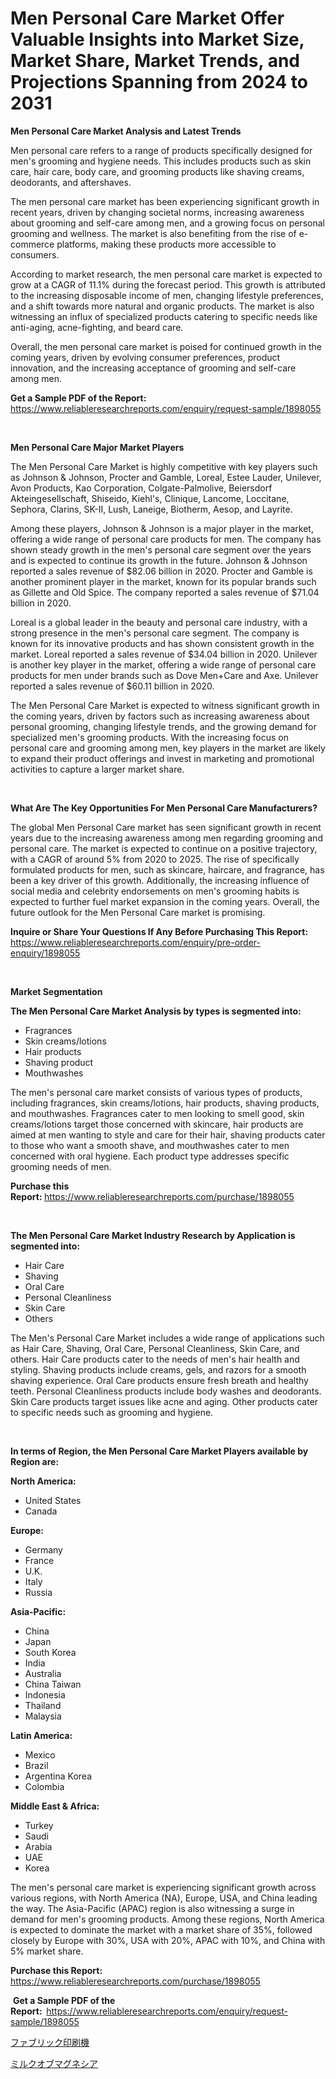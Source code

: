 <p><h1>Men Personal Care Market Offer Valuable Insights into Market Size, Market Share, Market Trends, and Projections Spanning from 2024 to 2031</h1></p><p><strong>Men Personal Care Market Analysis and Latest Trends</strong></p>
<p><p>Men personal care refers to a range of products specifically designed for men's grooming and hygiene needs. This includes products such as skin care, hair care, body care, and grooming products like shaving creams, deodorants, and aftershaves.</p><p>The men personal care market has been experiencing significant growth in recent years, driven by changing societal norms, increasing awareness about grooming and self-care among men, and a growing focus on personal grooming and wellness. The market is also benefiting from the rise of e-commerce platforms, making these products more accessible to consumers.</p><p>According to market research, the men personal care market is expected to grow at a CAGR of 11.1% during the forecast period. This growth is attributed to the increasing disposable income of men, changing lifestyle preferences, and a shift towards more natural and organic products. The market is also witnessing an influx of specialized products catering to specific needs like anti-aging, acne-fighting, and beard care.</p><p>Overall, the men personal care market is poised for continued growth in the coming years, driven by evolving consumer preferences, product innovation, and the increasing acceptance of grooming and self-care among men.</p></p>
<p><strong>Get a Sample PDF of the Report:&nbsp;</strong> <a href="https://www.reliableresearchreports.com/enquiry/request-sample/1898055">https://www.reliableresearchreports.com/enquiry/request-sample/1898055</a></p>
<p>&nbsp;</p>
<p><strong>Men Personal Care Major Market Players</strong></p>
<p><p>The Men Personal Care Market is highly competitive with key players such as Johnson & Johnson, Procter and Gamble, Loreal, Estee Lauder, Unilever, Avon Products, Kao Corporation, Colgate-Palmolive, Beiersdorf Akteingesellschaft, Shiseido, Kiehl's, Clinique, Lancome, Loccitane, Sephora, Clarins, SK-II, Lush, Laneige, Biotherm, Aesop, and Layrite.</p><p>Among these players, Johnson & Johnson is a major player in the market, offering a wide range of personal care products for men. The company has shown steady growth in the men's personal care segment over the years and is expected to continue its growth in the future. Johnson & Johnson reported a sales revenue of $82.06 billion in 2020. Procter and Gamble is another prominent player in the market, known for its popular brands such as Gillette and Old Spice. The company reported a sales revenue of $71.04 billion in 2020.</p><p>Loreal is a global leader in the beauty and personal care industry, with a strong presence in the men's personal care segment. The company is known for its innovative products and has shown consistent growth in the market. Loreal reported a sales revenue of $34.04 billion in 2020. Unilever is another key player in the market, offering a wide range of personal care products for men under brands such as Dove Men+Care and Axe. Unilever reported a sales revenue of $60.11 billion in 2020.</p><p>The Men Personal Care Market is expected to witness significant growth in the coming years, driven by factors such as increasing awareness about personal grooming, changing lifestyle trends, and the growing demand for specialized men's grooming products. With the increasing focus on personal care and grooming among men, key players in the market are likely to expand their product offerings and invest in marketing and promotional activities to capture a larger market share.</p></p>
<p>&nbsp;</p>
<p><strong>What Are The Key Opportunities For Men Personal Care Manufacturers?</strong></p>
<p><p>The global Men Personal Care market has seen significant growth in recent years due to the increasing awareness among men regarding grooming and personal care. The market is expected to continue on a positive trajectory, with a CAGR of around 5% from 2020 to 2025. The rise of specifically formulated products for men, such as skincare, haircare, and fragrance, has been a key driver of this growth. Additionally, the increasing influence of social media and celebrity endorsements on men's grooming habits is expected to further fuel market expansion in the coming years. Overall, the future outlook for the Men Personal Care market is promising.</p></p>
<p><strong>Inquire or Share Your Questions If Any Before Purchasing This Report:</strong> <a href="https://www.reliableresearchreports.com/enquiry/pre-order-enquiry/1898055">https://www.reliableresearchreports.com/enquiry/pre-order-enquiry/1898055</a></p>
<p>&nbsp;</p>
<p><strong>Market Segmentation</strong></p>
<p><strong>The Men Personal Care Market Analysis by types is segmented into:</strong></p>
<p><ul><li>Fragrances</li><li>Skin creams/lotions</li><li>Hair products</li><li>Shaving product</li><li>Mouthwashes</li></ul></p>
<p><p>The men's personal care market consists of various types of products, including fragrances, skin creams/lotions, hair products, shaving products, and mouthwashes. Fragrances cater to men looking to smell good, skin creams/lotions target those concerned with skincare, hair products are aimed at men wanting to style and care for their hair, shaving products cater to those who want a smooth shave, and mouthwashes cater to men concerned with oral hygiene. Each product type addresses specific grooming needs of men.</p></p>
<p><strong>Purchase this Report:&nbsp;</strong><a href="https://www.reliableresearchreports.com/purchase/1898055">https://www.reliableresearchreports.com/purchase/1898055</a></p>
<p>&nbsp;</p>
<p><strong>The Men Personal Care Market Industry Research by Application is segmented into:</strong></p>
<p><ul><li>Hair Care</li><li>Shaving</li><li>Oral Care</li><li>Personal Cleanliness</li><li>Skin Care</li><li>Others</li></ul></p>
<p><p>The Men's Personal Care Market includes a wide range of applications such as Hair Care, Shaving, Oral Care, Personal Cleanliness, Skin Care, and others. Hair Care products cater to the needs of men's hair health and styling. Shaving products include creams, gels, and razors for a smooth shaving experience. Oral Care products ensure fresh breath and healthy teeth. Personal Cleanliness products include body washes and deodorants. Skin Care products target issues like acne and aging. Other products cater to specific needs such as grooming and hygiene.</p></p>
<p>&nbsp;</p>
<p><strong>In terms of Region, the Men Personal Care Market Players available by Region are:</strong></p>
<p>
    <p> <strong> North America: </strong>
        <ul>
            <li>United States</li>
            <li>Canada</li>
        </ul>
        </p> 
    <p> <strong> Europe: </strong>
        <ul>
            <li>Germany</li>
            <li>France</li>
            <li>U.K.</li>
            <li>Italy</li>
            <li>Russia</li>
        </ul>
        </p> 
    <p> <strong> Asia-Pacific: </strong>
        <ul>
            <li>China</li>
            <li>Japan</li>
            <li>South Korea</li>
            <li>India</li>
            <li>Australia</li>
            <li>China Taiwan</li>
            <li>Indonesia</li>
            <li>Thailand</li>
            <li>Malaysia</li>
        </ul>
        </p> 
    <p> <strong> Latin America: </strong>
        <ul>
            <li>Mexico</li>
            <li>Brazil</li>
            <li>Argentina Korea</li>
            <li>Colombia</li>
        </ul>
        </p> 
    <p> <strong> Middle East & Africa: </strong>
        <ul>
            <li>Turkey</li>
            <li>Saudi</li>
            <li>Arabia</li>
            <li>UAE</li>
            <li>Korea</li>
        </ul>
    </p>
    </p>
<p><p>The men's personal care market is experiencing significant growth across various regions, with North America (NA), Europe, USA, and China leading the way. The Asia-Pacific (APAC) region is also witnessing a surge in demand for men's grooming products. Among these regions, North America is expected to dominate the market with a market share of 35%, followed closely by Europe with 30%, USA with 20%, APAC with 10%, and China with 5% market share.</p></p>
<p><strong>Purchase this Report: </strong><a href="https://www.reliableresearchreports.com/purchase/1898055">https://www.reliableresearchreports.com/purchase/1898055</a></p>
<p>&nbsp;<strong>Get a Sample PDF of the Report:&nbsp;&nbsp;</strong><a href="https://www.reliableresearchreports.com/enquiry/request-sample/1898055">https://www.reliableresearchreports.com/enquiry/request-sample/1898055</a></p>
<p><strong></strong></p>
<p><p><a href="https://github.com/adcxff01450218/Market-Research-Report-List-1/blob/main/67891412987.md">ファブリック印刷機</a></p><p><a href="https://github.com/xnljig2898992/Market-Research-Report-List-1/blob/main/34147322986.md">ミルクオブマグネシア</a></p></p>